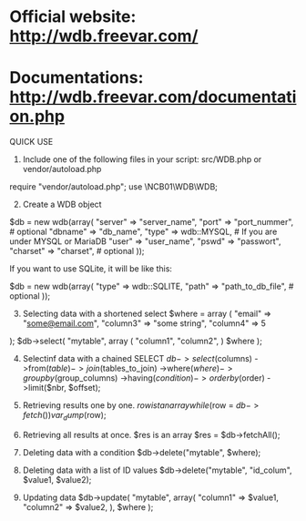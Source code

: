 # Official website:  http://wdb.freevar.com/
# Documentations: http://wdb.freevar.com/documentation.php

QUICK USE
1) Include one of the following files in your script:
   src/WDB.php or vendor/autoload.php
  
  require "vendor/autoload.php";
  use \NCB01\WDB\WDB;

2) Create a WDB object

$db = new wdb(array(
  "server"  =>  "server_name",
  "port"    =>  "port_nummer", # optional
  "dbname"  =>  "db_name",
  "type"    =>  wdb::MYSQL,    # If you are under MYSQL or MariaDB
  "user"    =>  "user_name",
  "pswd"    =>  "passwort",
  "charset" =>  "charset",     # optional
));

If you want to use SQLite, it will be like this:

$db = new wdb(array(
  "type"    =>  wdb::SQLITE,
  "path"    =>  "path_to_db_file",  # optional
));

3) Selecting data with a shortened select
$where = array
(   "email"   => "some@email.com",
    "column3" => "some string",
    "column4" => 5
 
);
$db->select(
   "mytable",
   array
   (   "column1",
	   "column2",
   )
   $where
);

4) Selectinf data with a chained SELECT
$db->select($columns)
 ->from($table)
 ->join($tables_to_join)
 ->where($where)
 ->groupby($group_columns)
 ->having($condition)
 ->orderby($order)
 ->limit($nbr, $offset);
 
5) Retrieving results one by one. $row ist an array
while($row = $db->fetch()) var_dump($row);

6) Retrieving all results at once. $res is an array
$res = $db->fetchAll(); 

7) Deleting data with a condition
$db->delete("mytable", $where);

8) Deleting data with a list of ID values
$db->delete("mytable", "id_colum", $value1, $value2);

9) Updating data
$db->update(
   "mytable",
   array(
      "column1" => $value1,
      "column2" => $value2,
   ),
   $where
);
